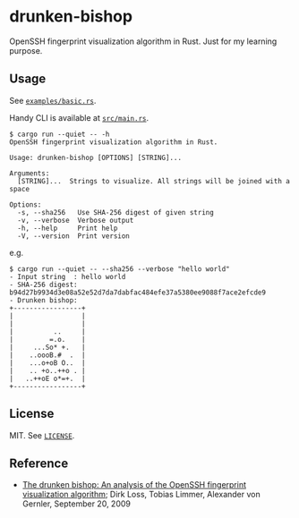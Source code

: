 # drunken-bishop

OpenSSH fingerprint visualization algorithm in Rust. Just for my learning purpose.

## Usage

See [`examples/basic.rs`](examples/basic.rs).

Handy CLI is available at [`src/main.rs`](src/main.rs).

```console
$ cargo run --quiet -- -h
OpenSSH fingerprint visualization algorithm in Rust.

Usage: drunken-bishop [OPTIONS] [STRING]...

Arguments:
  [STRING]...  Strings to visualize. All strings will be joined with a space

Options:
  -s, --sha256   Use SHA-256 digest of given string
  -v, --verbose  Verbose output
  -h, --help     Print help
  -V, --version  Print version
```

e.g.

```console
$ cargo run --quiet -- --sha256 --verbose "hello world"
- Input string  : hello world
- SHA-256 digest: b94d27b9934d3e08a52e52d7da7dabfac484efe37a5380ee9088f7ace2efcde9
- Drunken bishop:
+-----------------+
|                 |
|                 |
|          ..     |
|         =.o.    |
|     ...So* +.   |
|    ..oooB.#  .  |
|    ...o+oB O..  |
|    .. +o..++o . |
|   ..++oE o*=+.  |
+-----------------+
```

## License

MIT. See [`LICENSE`](LICENSE).

## Reference

- [The drunken bishop: An analysis of the OpenSSH fingerprint visualization algorithm](http://www.dirk-loss.de/sshvis/drunken_bishop.pdf); Dirk Loss, Tobias Limmer, Alexander von Gernler, September 20, 2009

